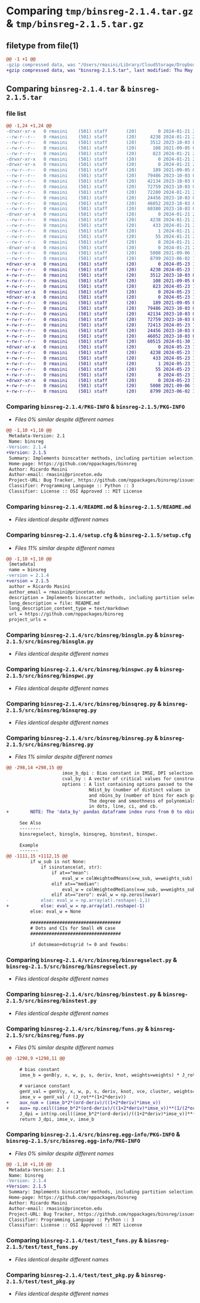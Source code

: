 # Comparing `tmp/binsreg-2.1.4.tar.gz` & `tmp/binsreg-2.1.5.tar.gz`

## filetype from file(1)

```diff
@@ -1 +1 @@
-gzip compressed data, was "/Users/rmasini/Library/CloudStorage/Dropbox/binsreg/Python/binsreg/dist/.tmp-9prn06kt/binsreg-2.1.4.tar", last modified: Sun Jan 21 21:13:08 2024, max compression
+gzip compressed data, was "binsreg-2.1.5.tar", last modified: Thu May 23 15:40:14 2024, max compression
```

## Comparing `binsreg-2.1.4.tar` & `binsreg-2.1.5.tar`

### file list

```diff
@@ -1,24 +1,24 @@
-drwxr-xr-x   0 rmasini    (501) staff       (20)        0 2024-01-21 21:13:08.938752 binsreg-2.1.4/
--rw-r--r--   0 rmasini    (501) staff       (20)     4238 2024-01-21 21:13:08.938464 binsreg-2.1.4/PKG-INFO
--rw-r--r--   0 rmasini    (501) staff       (20)     3512 2023-10-03 01:56:20.000000 binsreg-2.1.4/README.md
--rw-r--r--   0 rmasini    (501) staff       (20)      108 2021-09-05 04:38:28.000000 binsreg-2.1.4/pyproject.toml
--rw-r--r--   0 rmasini    (501) staff       (20)      823 2024-01-21 21:13:08.941555 binsreg-2.1.4/setup.cfg
-drwxr-xr-x   0 rmasini    (501) staff       (20)        0 2024-01-21 21:13:08.869315 binsreg-2.1.4/src/
-drwxr-xr-x   0 rmasini    (501) staff       (20)        0 2024-01-21 21:13:08.900534 binsreg-2.1.4/src/binsreg/
--rw-r--r--   0 rmasini    (501) staff       (20)      189 2021-09-05 04:38:11.000000 binsreg-2.1.4/src/binsreg/__init__.py
--rw-r--r--   0 rmasini    (501) staff       (20)    79486 2023-10-03 02:36:43.000000 binsreg-2.1.4/src/binsreg/binsglm.py
--rw-r--r--   0 rmasini    (501) staff       (20)    42134 2023-10-03 02:36:20.000000 binsreg-2.1.4/src/binsreg/binspwc.py
--rw-r--r--   0 rmasini    (501) staff       (20)    72759 2023-10-03 02:36:34.000000 binsreg-2.1.4/src/binsreg/binsqreg.py
--rw-r--r--   0 rmasini    (501) staff       (20)    72280 2024-01-21 20:51:05.000000 binsreg-2.1.4/src/binsreg/binsreg.py
--rw-r--r--   0 rmasini    (501) staff       (20)    24456 2023-10-03 02:36:57.000000 binsreg-2.1.4/src/binsreg/binsregselect.py
--rw-r--r--   0 rmasini    (501) staff       (20)    46052 2023-10-03 02:36:22.000000 binsreg-2.1.4/src/binsreg/binstest.py
--rw-r--r--   0 rmasini    (501) staff       (20)    60380 2023-10-03 02:58:30.000000 binsreg-2.1.4/src/binsreg/funs.py
-drwxr-xr-x   0 rmasini    (501) staff       (20)        0 2024-01-21 21:13:08.917445 binsreg-2.1.4/src/binsreg.egg-info/
--rw-r--r--   0 rmasini    (501) staff       (20)     4238 2024-01-21 21:13:08.000000 binsreg-2.1.4/src/binsreg.egg-info/PKG-INFO
--rw-r--r--   0 rmasini    (501) staff       (20)      433 2024-01-21 21:13:08.000000 binsreg-2.1.4/src/binsreg.egg-info/SOURCES.txt
--rw-r--r--   0 rmasini    (501) staff       (20)        1 2024-01-21 21:13:08.000000 binsreg-2.1.4/src/binsreg.egg-info/dependency_links.txt
--rw-r--r--   0 rmasini    (501) staff       (20)       55 2024-01-21 21:13:08.000000 binsreg-2.1.4/src/binsreg.egg-info/requires.txt
--rw-r--r--   0 rmasini    (501) staff       (20)        8 2024-01-21 21:13:08.000000 binsreg-2.1.4/src/binsreg.egg-info/top_level.txt
-drwxr-xr-x   0 rmasini    (501) staff       (20)        0 2024-01-21 21:13:08.915508 binsreg-2.1.4/test/
--rw-r--r--   0 rmasini    (501) staff       (20)     5008 2021-09-06 17:46:18.000000 binsreg-2.1.4/test/test_funs.py
--rw-r--r--   0 rmasini    (501) staff       (20)     8799 2023-06-02 17:36:29.000000 binsreg-2.1.4/test/test_pkg.py
+drwxr-xr-x   0 rmasini    (501) staff       (20)        0 2024-05-23 15:40:14.913575 binsreg-2.1.5/
+-rw-r--r--   0 rmasini    (501) staff       (20)     4238 2024-05-23 15:40:14.913281 binsreg-2.1.5/PKG-INFO
+-rw-r--r--   0 rmasini    (501) staff       (20)     3512 2023-10-03 01:56:05.000000 binsreg-2.1.5/README.md
+-rw-r--r--   0 rmasini    (501) staff       (20)      108 2021-09-05 04:38:28.000000 binsreg-2.1.5/pyproject.toml
+-rw-r--r--   0 rmasini    (501) staff       (20)      823 2024-05-23 15:40:14.914313 binsreg-2.1.5/setup.cfg
+drwxr-xr-x   0 rmasini    (501) staff       (20)        0 2024-05-23 15:40:14.886297 binsreg-2.1.5/src/
+drwxr-xr-x   0 rmasini    (501) staff       (20)        0 2024-05-23 15:40:14.904276 binsreg-2.1.5/src/binsreg/
+-rw-r--r--   0 rmasini    (501) staff       (20)      189 2021-09-05 04:38:11.000000 binsreg-2.1.5/src/binsreg/__init__.py
+-rw-r--r--   0 rmasini    (501) staff       (20)    79486 2023-10-03 02:36:43.000000 binsreg-2.1.5/src/binsreg/binsglm.py
+-rw-r--r--   0 rmasini    (501) staff       (20)    42134 2023-10-03 02:36:08.000000 binsreg-2.1.5/src/binsreg/binspwc.py
+-rw-r--r--   0 rmasini    (501) staff       (20)    72759 2023-10-03 02:36:34.000000 binsreg-2.1.5/src/binsreg/binsqreg.py
+-rw-r--r--   0 rmasini    (501) staff       (20)    72413 2024-05-23 15:35:38.000000 binsreg-2.1.5/src/binsreg/binsreg.py
+-rw-r--r--   0 rmasini    (501) staff       (20)    24456 2023-10-03 02:36:57.000000 binsreg-2.1.5/src/binsreg/binsregselect.py
+-rw-r--r--   0 rmasini    (501) staff       (20)    46052 2023-10-03 02:36:00.000000 binsreg-2.1.5/src/binsreg/binstest.py
+-rw-r--r--   0 rmasini    (501) staff       (20)    60515 2024-01-30 17:28:25.000000 binsreg-2.1.5/src/binsreg/funs.py
+drwxr-xr-x   0 rmasini    (501) staff       (20)        0 2024-05-23 15:40:14.912150 binsreg-2.1.5/src/binsreg.egg-info/
+-rw-r--r--   0 rmasini    (501) staff       (20)     4238 2024-05-23 15:40:14.000000 binsreg-2.1.5/src/binsreg.egg-info/PKG-INFO
+-rw-r--r--   0 rmasini    (501) staff       (20)      433 2024-05-23 15:40:14.000000 binsreg-2.1.5/src/binsreg.egg-info/SOURCES.txt
+-rw-r--r--   0 rmasini    (501) staff       (20)        1 2024-05-23 15:40:14.000000 binsreg-2.1.5/src/binsreg.egg-info/dependency_links.txt
+-rw-r--r--   0 rmasini    (501) staff       (20)       55 2024-05-23 15:40:14.000000 binsreg-2.1.5/src/binsreg.egg-info/requires.txt
+-rw-r--r--   0 rmasini    (501) staff       (20)        8 2024-05-23 15:40:14.000000 binsreg-2.1.5/src/binsreg.egg-info/top_level.txt
+drwxr-xr-x   0 rmasini    (501) staff       (20)        0 2024-05-23 15:40:14.910756 binsreg-2.1.5/test/
+-rw-r--r--   0 rmasini    (501) staff       (20)     5008 2021-09-06 17:46:18.000000 binsreg-2.1.5/test/test_funs.py
+-rw-r--r--   0 rmasini    (501) staff       (20)     8799 2023-06-02 17:36:29.000000 binsreg-2.1.5/test/test_pkg.py
```

### Comparing `binsreg-2.1.4/PKG-INFO` & `binsreg-2.1.5/PKG-INFO`

 * *Files 0% similar despite different names*

```diff
@@ -1,10 +1,10 @@
 Metadata-Version: 2.1
 Name: binsreg
-Version: 2.1.4
+Version: 2.1.5
 Summary: Implements binscatter methods, including partition selection, point estimation, pointwise and uniform inference methods, and graphical procedures.
 Home-page: https://github.com/nppackages/binsreg
 Author: Ricardo Masini
 Author-email: rmasini@princeton.edu
 Project-URL: Bug Tracker, https://github.com/nppackages/binsreg/issues
 Classifier: Programming Language :: Python :: 3
 Classifier: License :: OSI Approved :: MIT License
```

### Comparing `binsreg-2.1.4/README.md` & `binsreg-2.1.5/README.md`

 * *Files identical despite different names*

### Comparing `binsreg-2.1.4/setup.cfg` & `binsreg-2.1.5/setup.cfg`

 * *Files 11% similar despite different names*

```diff
@@ -1,10 +1,10 @@
 [metadata]
 name = binsreg
-version = 2.1.4
+version = 2.1.5
 author = Ricardo Masini
 author_email = rmasini@princeton.edu
 description = Implements binscatter methods, including partition selection, point estimation, pointwise and uniform inference methods, and graphical procedures.
 long_description = file: README.md
 long_description_content_type = text/markdown
 url = https://github.com/nppackages/binsreg
 project_urls =
```

### Comparing `binsreg-2.1.4/src/binsreg/binsglm.py` & `binsreg-2.1.5/src/binsreg/binsglm.py`

 * *Files identical despite different names*

### Comparing `binsreg-2.1.4/src/binsreg/binspwc.py` & `binsreg-2.1.5/src/binsreg/binspwc.py`

 * *Files identical despite different names*

### Comparing `binsreg-2.1.4/src/binsreg/binsqreg.py` & `binsreg-2.1.5/src/binsreg/binsqreg.py`

 * *Files identical despite different names*

### Comparing `binsreg-2.1.4/src/binsreg/binsreg.py` & `binsreg-2.1.5/src/binsreg/binsreg.py`

 * *Files 1% similar despite different names*

```diff
@@ -298,14 +298,15 @@
                     imse_b_dpi : Bias constant in IMSE, DPI selection.
                     cval_by : A vector of critical values for constructing confidence band for each group.
                     options : A list containing options passed to the function, as well as N_by (total sample size for each group),
                               Ndist_by (number of distinct values in  x for each group), Nclust_by (number of clusters for each group),
                               and nbins_by (number of bins for each group), and byvals (number of distinct values in by).
                               The degree and smoothness of polynomials for dots, line, confidence intervals and confidence band for each group are saved
                               in dots, line, ci, and cb.
+        NOTE: The 'data_by' pandas dataframe index runs from 0 to nbins-1. However, the variable 'data_by.bin_id' runs from 1 to bins.
     
     See Also
     --------
     binsregselect, binsglm, binsqreg, binstest, binspwc.
     
     Example
     ------- 
@@ -1111,15 +1112,15 @@
         if w_sub is not None: 
             if isinstance(at, str):
                 if at=="mean":
                     eval_w = colWeightedMeans(x=w_sub, w=weights_sub)
                 elif at=="median":
                     eval_w = colWeightedMedians(x=w_sub, w=weights_sub)
                 elif at=="zero": eval_w = np.zeros(nwvar)
-            else: eval_w = np.array(at).reshape(-1,1)
+            else: eval_w = np.array(at).reshape(-1)
         else: eval_w = None
 
         ##################################
         # Dots and CIs for Small eN case
         ##################################
 
         if dotsmean+dotsgrid != 0 and fewobs:
```

### Comparing `binsreg-2.1.4/src/binsreg/binsregselect.py` & `binsreg-2.1.5/src/binsreg/binsregselect.py`

 * *Files identical despite different names*

### Comparing `binsreg-2.1.4/src/binsreg/binstest.py` & `binsreg-2.1.5/src/binsreg/binstest.py`

 * *Files identical despite different names*

### Comparing `binsreg-2.1.4/src/binsreg/funs.py` & `binsreg-2.1.5/src/binsreg/funs.py`

 * *Files 0% similar despite different names*

```diff
@@ -1298,9 +1298,11 @@
     
     # bias constant
     imse_b = genB(y, x, w, p, s, deriv, knot, weights=weights) * J_rot**(2*(ord-deriv))
 
     # variance constant
     genV_val = genV(y, x, w, p, s, deriv, knot, vce, cluster, weights=weights)
     imse_v = genV_val / (J_rot**(1+2*deriv))
+    aux_num = (imse_b*2*(ord-deriv)/((1+2*deriv)*imse_v))
+    aux= np.ceil((imse_b*2*(ord-deriv)/((1+2*deriv)*imse_v))**(1/(2*ord+1)))
     J_dpi = int(np.ceil((imse_b*2*(ord-deriv)/((1+2*deriv)*imse_v))**(1/(2*ord+1))))
     return J_dpi, imse_v, imse_b
```

### Comparing `binsreg-2.1.4/src/binsreg.egg-info/PKG-INFO` & `binsreg-2.1.5/src/binsreg.egg-info/PKG-INFO`

 * *Files 0% similar despite different names*

```diff
@@ -1,10 +1,10 @@
 Metadata-Version: 2.1
 Name: binsreg
-Version: 2.1.4
+Version: 2.1.5
 Summary: Implements binscatter methods, including partition selection, point estimation, pointwise and uniform inference methods, and graphical procedures.
 Home-page: https://github.com/nppackages/binsreg
 Author: Ricardo Masini
 Author-email: rmasini@princeton.edu
 Project-URL: Bug Tracker, https://github.com/nppackages/binsreg/issues
 Classifier: Programming Language :: Python :: 3
 Classifier: License :: OSI Approved :: MIT License
```

### Comparing `binsreg-2.1.4/test/test_funs.py` & `binsreg-2.1.5/test/test_funs.py`

 * *Files identical despite different names*

### Comparing `binsreg-2.1.4/test/test_pkg.py` & `binsreg-2.1.5/test/test_pkg.py`

 * *Files identical despite different names*

